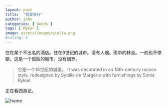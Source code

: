 ```yaml
---
layout: post
title:  "我爱旅行"
author: john
categories: [ Goods ]
tags: [ MyCar ]
image: assets/images/giulia.png
#rating: 4
---
```


住在某个不出名的酒店。住在9世纪的城市。没有人烟。雨中的林金。一刻也不停歇。这是一个孤独的城市。没有烟罗。

> 它是一个18世纪的城堡。
> It was decorated in an 18th-century rococo style, redesigned by Sybille de Margérie with furnishings by Sonia Rykiel.

正在看西游记。


![home](https://ilovecar.github.io/car-review/logo.jpeg)

